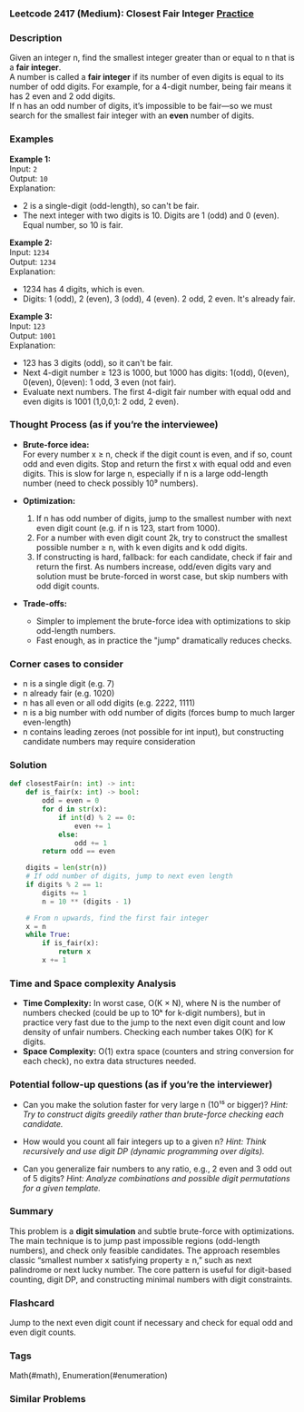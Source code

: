 ### Leetcode 2417 (Medium): Closest Fair Integer [Practice](https://leetcode.com/problems/closest-fair-integer)

### Description  
Given an integer n, find the smallest integer greater than or equal to n that is a **fair integer**.  
A number is called a **fair integer** if its number of even digits is equal to its number of odd digits. For example, for a 4-digit number, being fair means it has 2 even and 2 odd digits.  
If n has an odd number of digits, it’s impossible to be fair—so we must search for the smallest fair integer with an **even** number of digits.

### Examples  

**Example 1:**  
Input: `2`  
Output: `10`  
Explanation:  
- 2 is a single-digit (odd-length), so can't be fair.
- The next integer with two digits is 10. Digits are 1 (odd) and 0 (even). Equal number, so 10 is fair.

**Example 2:**  
Input: `1234`  
Output: `1234`  
Explanation:  
- 1234 has 4 digits, which is even.
- Digits: 1 (odd), 2 (even), 3 (odd), 4 (even). 2 odd, 2 even. It's already fair.

**Example 3:**  
Input: `123`  
Output: `1001`  
Explanation:  
- 123 has 3 digits (odd), so it can't be fair.  
- Next 4-digit number ≥ 123 is 1000, but 1000 has digits: 1(odd), 0(even), 0(even), 0(even): 1 odd, 3 even (not fair).
- Evaluate next numbers. The first 4-digit fair number with equal odd and even digits is 1001 (1,0,0,1: 2 odd, 2 even).

### Thought Process (as if you’re the interviewee)  

- **Brute-force idea:**  
  For every number x ≥ n, check if the digit count is even, and if so, count odd and even digits. Stop and return the first x with equal odd and even digits. This is slow for large n, especially if n is a large odd-length number (need to check possibly 10⁹ numbers).

- **Optimization:**  
  1. If n has odd number of digits, jump to the smallest number with next even digit count (e.g. if n is 123, start from 1000).
  2. For a number with even digit count 2k, try to construct the smallest possible number ≥ n, with k even digits and k odd digits.
  3. If constructing is hard, fallback: for each candidate, check if fair and return the first. As numbers increase, odd/even digits vary and solution must be brute-forced in worst case, but skip numbers with odd digit counts.

- **Trade-offs:**  
  - Simpler to implement the brute-force idea with optimizations to skip odd-length numbers.
  - Fast enough, as in practice the "jump" dramatically reduces checks.

### Corner cases to consider  
- n is a single digit (e.g. 7)
- n already fair (e.g. 1020)
- n has all even or all odd digits (e.g. 2222, 1111)
- n is a big number with odd number of digits (forces bump to much larger even-length)
- n contains leading zeroes (not possible for int input), but constructing candidate numbers may require consideration

### Solution

```python
def closestFair(n: int) -> int:
    def is_fair(x: int) -> bool:
        odd = even = 0
        for d in str(x):
            if int(d) % 2 == 0:
                even += 1
            else:
                odd += 1
        return odd == even

    digits = len(str(n))
    # If odd number of digits, jump to next even length
    if digits % 2 == 1:
        digits += 1
        n = 10 ** (digits - 1)

    # From n upwards, find the first fair integer
    x = n
    while True:
        if is_fair(x):
            return x
        x += 1
```

### Time and Space complexity Analysis  

- **Time Complexity:** In worst case, O(K × N), where N is the number of numbers checked (could be up to 10ᵏ for k-digit numbers), but in practice very fast due to the jump to the next even digit count and low density of unfair numbers. Checking each number takes O(K) for K digits.
- **Space Complexity:** O(1) extra space (counters and string conversion for each check), no extra data structures needed.

### Potential follow-up questions (as if you’re the interviewer)  

- Can you make the solution faster for very large n (10¹⁵ or bigger)?
  *Hint: Try to construct digits greedily rather than brute-force checking each candidate.*

- How would you count all fair integers up to a given n?
  *Hint: Think recursively and use digit DP (dynamic programming over digits).*

- Can you generalize fair numbers to any ratio, e.g., 2 even and 3 odd out of 5 digits?
  *Hint: Analyze combinations and possible digit permutations for a given template.*

### Summary
This problem is a **digit simulation** and subtle brute-force with optimizations. The main technique is to jump past impossible regions (odd-length numbers), and check only feasible candidates. The approach resembles classic “smallest number x satisfying property ≥ n,” such as next palindrome or next lucky number. The core pattern is useful for digit-based counting, digit DP, and constructing minimal numbers with digit constraints.


### Flashcard
Jump to the next even digit count if necessary and check for equal odd and even digit counts.

### Tags
Math(#math), Enumeration(#enumeration)

### Similar Problems
